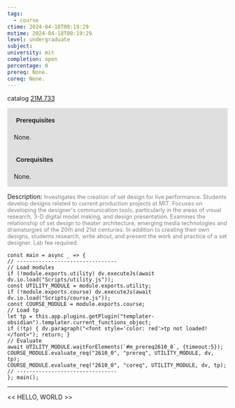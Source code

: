 ```yaml
---
tags:
  - course
ctime: 2024-04-18T00:19:29
mstime: 2024-04-18T00:19:29
level: undergraduate
subject: 
university: mit
completion: open
percentage: 0
prereq: None.
coreq: None.
---
```


catalog [21M.733](http://student.mit.edu/catalog/m21Mb.html#21M.733)

<span style="display: block; padding: 15px; background-color: rgb(100, 100, 100, 0.2);"><font id="m_prereq2610_0" style="display: block; font-family: Arial, sans-serif; font-weight: bold; padding: 5px">Prerequisites</font><br><span id="prereq2610_0">None.</span></span>
<span style="display: block; padding: 15px; background-color: rgb(100, 100, 100, 0.2);"><font id="m_coreq2610_0" style="display: block; font-family: Arial, sans-serif; font-weight: bold; padding: 5px">Corequisites</font><br><span id="coreq2610_0">None.</span></span>

<font style="">Description:</font>
<font style="color: grey; font-size: 0.8rem;">Investigates the creation of set design for live performance. Students develop designs related to current production projects at MIT. Focuses on developing the designer's communication tools, particularly in the areas of visual research, 3-D digital model making, and design presentation. Examines the relationship of set design to theater architecture, emerging media technologies and dramaturgies of the 20th and 21st centuries. In addition to creating their own designs, students research, write about, and present the work and practice of a set designer. Lab fee required.</font>

```dataviewjs
const main = async _ => {
// --------------------------------
// Load modules
if (!module.exports.utility) dv.executeJs(await dv.io.load("Scripts/utility.js"));
const UTILITY_MODULE = module.exports.utility;
if (!module.exports.course) dv.executeJs(await dv.io.load("Scripts/course.js"));
const COURSE_MODULE = module.exports.course;
// Load tp
let tp = this.app.plugins.getPlugin("templater-obsidian").templater.current_functions_object;
if (!tp) { dv.paragraph("<font style='color: red'>tp not loaded!</font>"); return; }
// Evaluate
await UTILITY_MODULE.waitForElements(`#m_prereq2610_0`, {timeout:5});
COURSE_MODULE.evaluate_req("2610_0", "prereq", UTILITY_MODULE, dv, tp);
COURSE_MODULE.evaluate_req("2610_0", "coreq", UTILITY_MODULE, dv, tp);
// --------------------------------
}; main();
```

---

<< HELLO, WORLD >>
